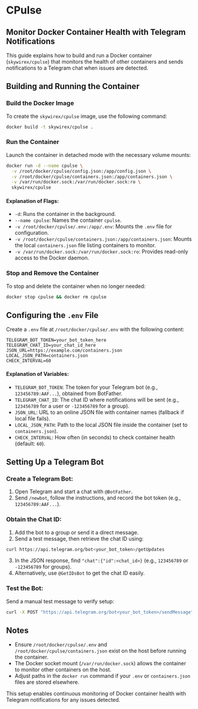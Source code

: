 # CPulse

## Monitor Docker Container Health with Telegram Notifications

This guide explains how to build and run a Docker container (`skywirex/cpulse`) that monitors the health of other containers and sends notifications to a Telegram chat when issues are detected.

## Building and Running the Container

### Build the Docker Image
To create the `skywirex/cpulse` image, use the following command:

```bash
docker build -t skywirex/cpulse .
```

### Run the Container
Launch the container in detached mode with the necessary volume mounts:

```bash
docker run -d --name cpulse \
  -v /root/docker/cpulse/config.json:/app/config.json \
  -v /root/docker/cpulse/containers.json:/app/containers.json \
  -v /var/run/docker.sock:/var/run/docker.sock:ro \
  skywirex/cpulse
```

#### Explanation of Flags:
- `-d`: Runs the container in the background.
- `--name cpulse`: Names the container `cpulse`.
- `-v /root/docker/cpulse/.env:/app/.env`: Mounts the `.env` file for configuration.
- `-v /root/docker/cpulse/containers.json:/app/containers.json`: Mounts the local `containers.json` file listing containers to monitor.
- `-v /var/run/docker.sock:/var/run/docker.sock:ro`: Provides read-only access to the Docker daemon.

### Stop and Remove the Container
To stop and delete the container when no longer needed:

```bash
docker stop cpulse && docker rm cpulse
```

## Configuring the `.env` File
Create a `.env` file at `/root/docker/cpulse/.env` with the following content:

```env
TELEGRAM_BOT_TOKEN=your_bot_token_here
TELEGRAM_CHAT_ID=your_chat_id_here
JSON_URL=https://example.com/containers.json
LOCAL_JSON_PATH=containers.json
CHECK_INTERVAL=60
```

#### Explanation of Variables:
- `TELEGRAM_BOT_TOKEN`: The token for your Telegram bot (e.g., `123456789:AAF...`), obtained from BotFather.
- `TELEGRAM_CHAT_ID`: The chat ID where notifications will be sent (e.g., `123456789` for a user or `-123456789` for a group).
- `JSON_URL`: URL to an online JSON file with container names (fallback if local file fails).
- `LOCAL_JSON_PATH`: Path to the local JSON file inside the container (set to `containers.json`).
- `CHECK_INTERVAL`: How often (in seconds) to check container health (default: `60`).

## Setting Up a Telegram Bot

### Create a Telegram Bot:
1. Open Telegram and start a chat with `@BotFather`.
2. Send `/newbot`, follow the instructions, and record the bot token (e.g., `123456789:AAF...`).

### Obtain the Chat ID:
1. Add the bot to a group or send it a direct message.
2. Send a test message, then retrieve the chat ID using:

```bash
curl https://api.telegram.org/bot<your_bot_token>/getUpdates
```

3. In the JSON response, find `"chat":{"id":<chat_id>}` (e.g., `123456789` or `-123456789` for groups).
4. Alternatively, use `@GetIDsBot` to get the chat ID easily.

### Test the Bot:
Send a manual test message to verify setup:

```bash
curl -X POST "https://api.telegram.org/bot<your_bot_token>/sendMessage" -d "chat_id=<your_chat_id>&text=Test message"
```

## Notes
- Ensure `/root/docker/cpulse/.env` and `/root/docker/cpulse/containers.json` exist on the host before running the container.
- The Docker socket mount (`/var/run/docker.sock`) allows the container to monitor other containers on the host.
- Adjust paths in the `docker run` command if your `.env` or `containers.json` files are stored elsewhere.

This setup enables continuous monitoring of Docker container health with Telegram notifications for any issues detected.




